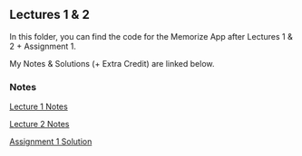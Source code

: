 
## Lectures 1 & 2
In this folder, you can find the code for the Memorize App after Lectures 1 & 2 + Assignment 1. 

My Notes & Solutions (+ Extra Credit) are linked below.

### Notes 

[Lecture 1 Notes](https://github.com/sk-ruban/CS193p/blob/master/Lecture%20Notes/01%20-%20Intro%20to%20SwiftUI.md)

[Lecture 2 Notes](https://github.com/sk-ruban/CS193p/blob/master/Lecture%20Notes/02%20-%20MVVM%20%2B%20Swift%20Types.md)

[Assignment 1 Solution](https://github.com/sk-ruban/CS193p/blob/master/Assignments/Assignment%201/README.md)

